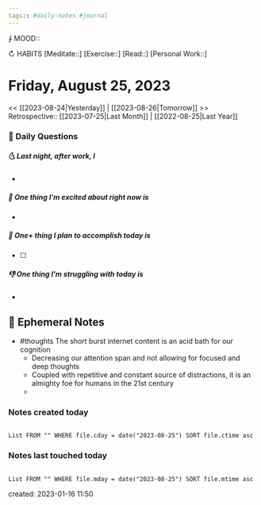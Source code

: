```yaml
---
tags:: #daily-notes #journal
---
```


⨑ MOOD::

↻ HABITS
[Meditate::]
[Exercise::]
[Read::]
[Personal Work::]

# Friday, August 25, 2023

\<\< [[2023-08-24|Yesterday]] | [[2023-08-26|Tomorrow]] >>
Retrospective:: [[2023-07-25|Last Month]] | [[2022-08-25|Last Year]]

### 📅 Daily Questions

##### 🌜 Last night, after work, I

-

##### 🙌 One thing I'm excited about right now is

-

##### 🚀 One+ thing I plan to accomplish today is

- [ ]

##### 👎 One thing I'm struggling with today is

-

## 📝 Ephemeral Notes

- #thoughts The short burst internet content is an acid bath for our cognition
	- Decreasing our attention span and not allowing for focused and deep thoughts
	- Coupled with repetitive and constant source of distractions, it is an almighty foe for humans in the 21st century
	-

### Notes created today

```dataview

List FROM "" WHERE file.cday = date("2023-08-25") SORT file.ctime asc

```

### Notes last touched today

```dataview

List FROM "" WHERE file.mday = date("2023-08-25") SORT file.mtime asc

```

created: 2023-01-16 11:50
